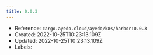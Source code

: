 ```yaml
---
title: 0.0.3
---
```



- Reference: `cargo.ayedo.cloud/ayedo/k8s/harbor:0.0.3`
- Created: 2022-10-25T10:23:13.109Z
- Updated: 2022-10-25T10:23:13.109Z
- Labels:


